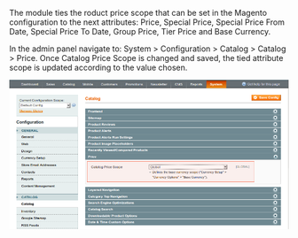 The module ties the roduct price scope that can be set in the Magento configuration to the next attributes: Price, Special Price, Special Price From Date, Special Price To Date, Group Price, Tier Price and Base Currency.

In the admin panel navigate to: System > Configuration > Catalog > Catalog > Price. Once Catalog Price Scope is changed and saved, the tied attribute scope is updated according to the value chosen.

![Product Base Currency Catalog Configuration](product-base-currency-configuration-catalog-price-scope.png)

